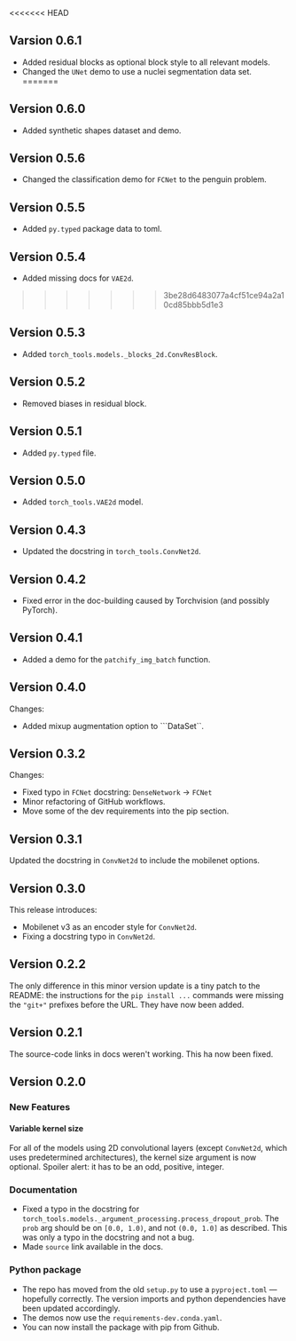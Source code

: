 <<<<<<< HEAD
## Varsion 0.6.1
  - Added residual blocks as optional block style to all relevant models.
  - Changed the ``UNet`` demo to use a nuclei segmentation data set.
=======
## Version 0.6.0
  - Added synthetic shapes dataset and demo.

## Version 0.5.6
  - Changed the classification demo for ``FCNet`` to the penguin problem.

## Version 0.5.5
  - Added ``py.typed`` package data to toml.

## Version 0.5.4
  - Added missing docs for ``VAE2d``.
>>>>>>> 3be28d6483077a4cf51ce94a2a10cd85bbb5d1e3

## Version 0.5.3
  - Added ``torch_tools.models._blocks_2d.ConvResBlock``.

## Version 0.5.2
  - Removed biases in residual block.

## Version 0.5.1
  - Added ``py.typed`` file.

## Version 0.5.0
  - Added ``torch_tools.VAE2d`` model.

## Version 0.4.3
  - Updated the docstring in ``torch_tools.ConvNet2d``.

## Version 0.4.2
  - Fixed error in the doc-building caused by Torchvision (and possibly PyTorch).

## Version 0.4.1
  - Added a demo for the ``patchify_img_batch`` function.

## Version 0.4.0
Changes:
  - Added mixup augmentation option to ```DataSet``.

## Version 0.3.2
Changes:
  - Fixed typo in ``FCNet`` docstring: ``DenseNetwork`` -> ``FCNet``
  - Minor refactoring of GitHub workflows.
  - Move some of the dev requirements into the pip section.


## Version 0.3.1
Updated the docstring in ``ConvNet2d`` to include the mobilenet options.

## Version 0.3.0
This release introduces:

- Mobilenet v3 as an encoder style for ``ConvNet2d``.
- Fixing a docstring typo in ``ConvNet2d``.

## Version 0.2.2
The only difference in this minor version update is a tiny patch to the README: the instructions for the ``pip install ...`` commands were missing the ``"git+"`` prefixes before the URL. They have now been added.

## Version 0.2.1
The source-code links in docs weren't working. This ha now been fixed.


## Version 0.2.0

### New Features

#### Variable kernel size
For all of the models using 2D convolutional layers (except ``ConvNet2d``, which uses predetermined architectures), the kernel size argument is now optional. Spoiler alert: it has to be an odd, positive, integer.


### Documentation
- Fixed a typo in the docstring for ``torch_tools.models._argument_processing.process_dropout_prob``. The ``prob`` arg should be on ``[0.0, 1.0)``, and not ``(0.0, 1.0]`` as described. This was only a typo in the docstring and not a bug.
- Made ``source`` link available in the docs.

### Python package
- The repo has moved from the old ``setup.py`` to use a ``pyproject.toml`` — hopefully correctly. The version imports and python dependencies have been updated accordingly.
- The demos now use the ``requirements-dev.conda.yaml``.
- You can now install the package with pip from Github.
